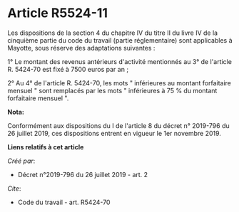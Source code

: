 # Article R5524-11

Les dispositions de la section 4 du chapitre IV du titre II du livre IV de la cinquième partie du code du travail (partie
réglementaire) sont applicables à Mayotte, sous réserve des adaptations suivantes : 

1° Le montant des revenus antérieurs d'activité mentionnés au 3° de l'article R. 5424-70 est fixé à 7500 euros par an ; 

2° Au 4° de l'article R. 5424-70, les mots " inférieures au montant forfaitaire mensuel " sont remplacés par les mots "
inférieures à 75 % du montant forfaitaire mensuel ".

**Nota:**

Conformément aux dispositions du I de l'article 8 du décret n° 2019-796 du 26 juillet 2019, ces dispositions entrent en
vigueur le 1er novembre 2019.

**Liens relatifs à cet article**

_Créé par_:

  - Décret n°2019-796 du 26 juillet 2019 - art. 2

_Cite_:

  - Code du travail - art. R5424-70
